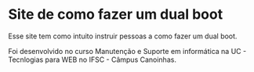 # Site de como fazer um dual boot

Esse site tem como intuito instruir pessoas a como fazer um dual boot.

Foi desenvolvido no curso Manutenção e Suporte em informática na UC - Tecnlogias para WEB no IFSC - Câmpus Canoinhas. 
